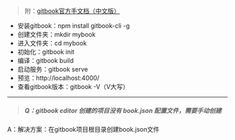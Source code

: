 > 附：[gitbook官方手文档（中文版）](https://chrisniael.gitbooks.io/gitbook-documentation/content/)

- 安装gitbook：npm install gitbook-cli -g
- 创建文件夹：mkdir mybook
- 进入文件夹：cd mybook
- 初始化：gitbook init
- 编译：gitbook build
- 启动服务：gitbook serve
- 预览：http://localhost:4000/
- 查看gitbook版本：gitbook -V（V大写）

---

> ##### Q：gitbook editor 创建的项目没有 **_book.json_** 配置文件，需要手动创建

A：解决方案：在gitbook项目根目录创建book.json文件

